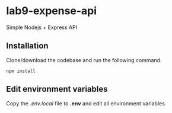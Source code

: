 # lab9-expense-api
Simple Nodejs + Express API

## Installation

Clone/download the codebase and run the following command.

```
npm install
```

## Edit environment variables

Copy the *.env.local* file to **.env** and edit all environment variables.
